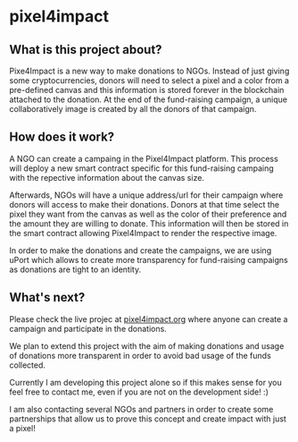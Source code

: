 # pixel4impact

## What is this project about?

Pixe4Impact is a new way to make donations to NGOs. Instead of just giving some cryptocurrencies, donors will need to select a pixel and a color from a pre-defined canvas and this information is stored forever in the blockchain attached to the donation.
At the end of the fund-raising campaign, a unique collaboratively image is created by all the donors of that campaign.

## How does it work?

A NGO can create a campaing in the Pixel4Impact platform. This process will deploy a new smart contract specific for this fund-raising campaing with the repective information about the canvas size.

Afterwards, NGOs will have a unique address/url for their campaign where donors will access to make their donations. Donors at that time select the pixel they want from the canvas as well as the color of their preference and the amount they are willing to donate. This information will then be stored in the smart contract allowing Pixel4Impact to render the respective image.

In order to make the donations and create the campaigns, we are using uPort which allows to create more transparency for fund-raising campaigns as donations are tight to an identity.

## What's next?

Please check the live projec at [pixel4impact.org](https://pixel4impact.org) where anyone can create a campaign and participate in the donations.

We plan to extend this project with the aim of making donations and usage of donations more transparent in order to avoid bad usage of the funds collected.

Currently I am developing this project alone so if this makes sense for you feel free to contact me, even if you are not on the development side! :)

I am also contacting several NGOs and partners in order to create some partnerships that allow us to prove this concept and create impact with just a pixel!

